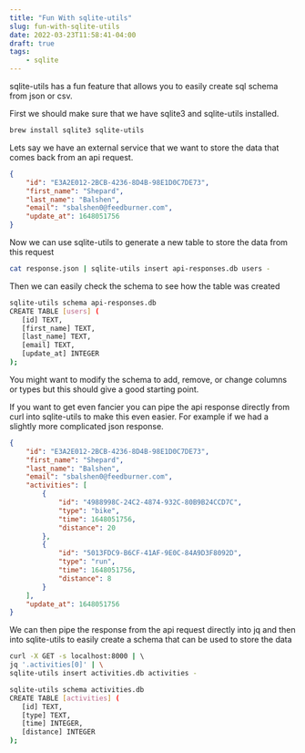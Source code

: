 ```yaml
---
title: "Fun With sqlite-utils"
slug: fun-with-sqlite-utils
date: 2022-03-23T11:58:41-04:00
draft: true
tags: 
    - sqlite
---
```


sqlite-utils has a fun feature that allows you to easily create sql schema from json or csv.

<!--more-->

First we should make sure that we have sqlite3 and sqlite-utils installed.

```bash
brew install sqlite3 sqlite-utils
```

Lets say we have an external service that we want to store the data that comes back from an api request.

```json
{
    "id": "E3A2E012-2BCB-4236-8D4B-98E1D0C7DE73",
    "first_name": "Shepard",
    "last_name": "Balshen",
    "email": "sbalshen0@feedburner.com",
    "update_at": 1648051756
}
```

Now we can use sqlite-utils to generate a new table to store the data from this request

```bash
cat response.json | sqlite-utils insert api-responses.db users -
```

Then we can easily check the schema to see how the table was created 


```bash
sqlite-utils schema api-responses.db
CREATE TABLE [users] (
   [id] TEXT,
   [first_name] TEXT,
   [last_name] TEXT,
   [email] TEXT,
   [update_at] INTEGER
);
```

You might want to modify the schema to add, remove, or change columns or types but this should give a good starting point. 

If you want to get even fancier you can pipe the api response directly from curl into sqlite-utils to make this even easier. For example if we had a slightly more complicated json response.

```json
{
    "id": "E3A2E012-2BCB-4236-8D4B-98E1D0C7DE73",
    "first_name": "Shepard",
    "last_name": "Balshen",
    "email": "sbalshen0@feedburner.com",
    "activities": [
        { 
            "id": "4988998C-24C2-4874-932C-80B9B24CCD7C",
            "type": "bike",
            "time": 1648051756,
            "distance": 20
        },
        { 
            "id": "5013FDC9-B6CF-41AF-9E0C-84A9D3F8092D",
            "type": "run",
            "time": 1648051756,
            "distance": 8
        }
    ],
    "update_at": 1648051756
}
```

We can then pipe the response from the api request directly into jq and then into sqlite-utils to easily create a schema that can be used to store the data

```bash
curl -X GET -s localhost:8000 | \ 
jq '.activities[0]' | \
sqlite-utils insert activities.db activities -

sqlite-utils schema activities.db
CREATE TABLE [activities] (
   [id] TEXT,
   [type] TEXT,
   [time] INTEGER,
   [distance] INTEGER
);
```

